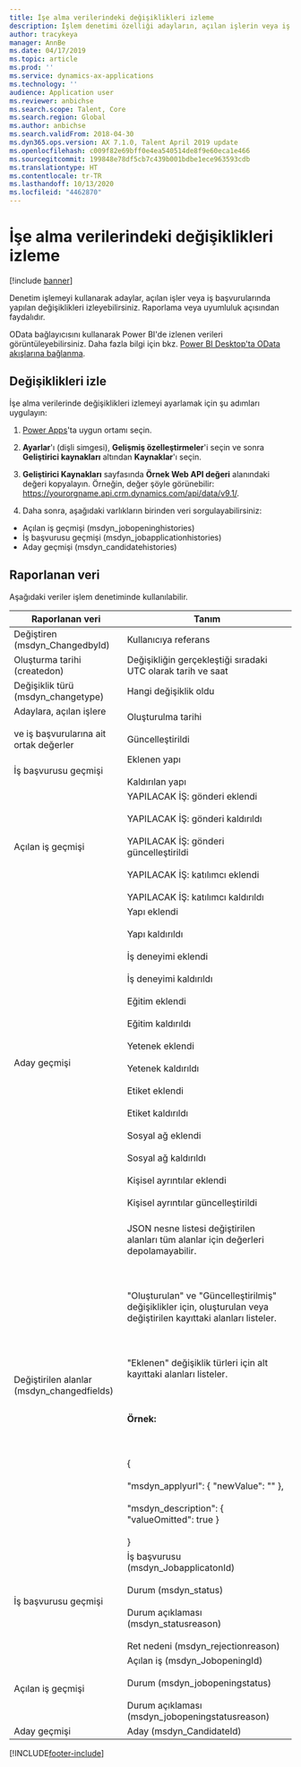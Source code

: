 ```yaml
---
title: İşe alma verilerindeki değişiklikleri izleme
description: İşlem denetimi özelliği adayların, açılan işlerin veya iş başvurularında raporlama veya uyumluluk nedenleriyle yapılan değişiklikleri izlemenize olanak sağlar.
author: tracykeya
manager: AnnBe
ms.date: 04/17/2019
ms.topic: article
ms.prod: ''
ms.service: dynamics-ax-applications
ms.technology: ''
audience: Application user
ms.reviewer: anbichse
ms.search.scope: Talent, Core
ms.search.region: Global
ms.author: anbichse
ms.search.validFrom: 2018-04-30
ms.dyn365.ops.version: AX 7.1.0, Talent April 2019 update
ms.openlocfilehash: c009f82e69bff0e4ea540514de8f9e60eca1e466
ms.sourcegitcommit: 199848e78df5cb7c439b001bdbe1ece963593cdb
ms.translationtype: HT
ms.contentlocale: tr-TR
ms.lasthandoff: 10/13/2020
ms.locfileid: "4462870"
---
```

# <a name="track-changes-in-recruiting-data"></a>İşe alma verilerindeki değişiklikleri izleme

[!include [banner](includes/banner.md)]

Denetim işlemeyi kullanarak adaylar, açılan işler veya iş başvurularında yapılan değişiklikleri izleyebilirsiniz. Raporlama veya uyumluluk açısından faydalıdır.

OData bağlayıcısını kullanarak Power BI'de izlenen verileri görüntüleyebilirsiniz. Daha fazla bilgi için bkz. [Power BI Desktop'ta OData akışlarına bağlanma](https://docs.microsoft.com/power-bi/desktop-connect-odata).

## <a name="track-changes"></a>Değişiklikleri izle
İşe alma verilerinde değişiklikleri izlemeyi ayarlamak için şu adımları uygulayın:

1. [Power Apps](https://web.powerapps.com)'ta uygun ortamı seçin.

2. **Ayarlar**'ı (dişli simgesi), **Gelişmiş özelleştirmeler**'i seçin ve sonra **Geliştirici kaynakları** altından **Kaynaklar**'ı seçin. 

3. **Geliştirici Kaynakları** sayfasında **Örnek Web API değeri** alanındaki değeri kopyalayın. Örneğin, değer şöyle görünebilir: https://yourorgname.api.crm.dynamics.com/api/data/v9.1/.

4. Daha sonra, aşağıdaki varlıkların birinden veri sorgulayabilirsiniz:
  - Açılan iş geçmişi (msdyn_jobopeninghistories)
  - İş başvurusu geçmişi (msdyn_jobapplicationhistories) 
  - Aday geçmişi (msdyn_candidatehistories)

## <a name="data-reported"></a>Raporlanan veri

Aşağıdaki veriler işlem denetiminde kullanılabilir.

| Raporlanan veri | Tanım |
| --- | --- |
| Değiştiren (msdyn_ChangedbyId) | Kullanıcıya referans |
| Oluşturma tarihi (createdon) |  Değişikliğin gerçekleştiği sıradaki UTC olarak tarih ve saat |
| Değişiklik türü (msdyn_changetype) | Hangi değişiklik oldu |
| Adaylara, açılan işlere <br></br>ve iş başvurularına ait ortak değerler | Oluşturulma tarihi<br></br>Güncelleştirildi |
| İş başvurusu geçmişi | Eklenen yapı <br></br>Kaldırılan yapı |
| Açılan iş geçmişi | YAPILACAK İŞ: gönderi eklendi <br></br>YAPILACAK İŞ: gönderi kaldırıldı <br></br>YAPILACAK İŞ: gönderi güncelleştirildi <br></br>YAPILACAK İŞ: katılımcı eklendi <br></br>YAPILACAK İŞ: katılımcı kaldırıldı |
| Aday geçmişi | Yapı eklendi <br></br>Yapı kaldırıldı <br></br>İş deneyimi eklendi <br></br>İş deneyimi kaldırıldı <br></br>Eğitim eklendi <br></br>Eğitim kaldırıldı <br></br>Yetenek eklendi <br></br>Yetenek kaldırıldı <br></br>Etiket eklendi <br></br>Etiket kaldırıldı <br></br>Sosyal ağ eklendi <br></br>Sosyal ağ kaldırıldı <br></br>Kişisel ayrıntılar eklendi <br></br>Kişisel ayrıntılar güncelleştirildi<br></br> |
| Değiştirilen alanlar (msdyn_changedfields) | JSON nesne listesi değiştirilen alanları tüm alanlar için değerleri depolamayabilir.<br></br><br></br>"Oluşturulan" ve "Güncelleştirilmiş" değişiklikler için, oluşturulan veya değiştirilen kayıttaki alanları listeler.<br></br><br></br>"Eklenen" değişiklik türleri için alt kayıttaki alanları listeler.<br></br><br></br>**Örnek:**<br></br><br></br>{<br></br>  "msdyn_applyurl": { "newValue": "" },<br></br>  "msdyn_description": { "valueOmitted": true } <br></br>} |
|İş başvurusu geçmişi | İş başvurusu (msdyn_JobapplicatonId)<br></br>Durum (msdyn_status) <br></br>Durum açıklaması (msdyn_statusreason) <br></br>Ret nedeni (msdyn_rejectionreason) |
| Açılan iş geçmişi | Açılan iş (msdyn_JobopeningId) <br></br>Durum (msdyn_jobopeningstatus) <br></br>Durum açıklaması (msdyn_jobopeningstatusreason) |
| Aday geçmişi | Aday (msdyn_CandidateId) |


[!INCLUDE[footer-include](../includes/footer-banner.md)]
